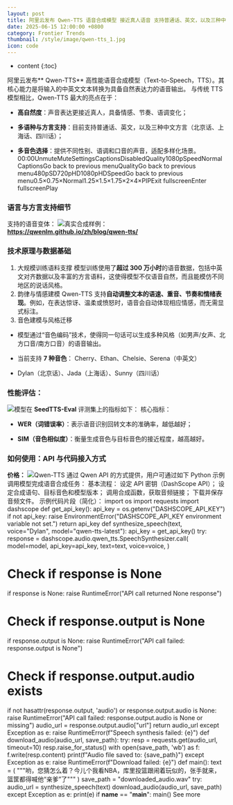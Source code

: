 ```yaml
---
layout: post
title: 阿里云发布 Qwen-TTS 语音合成模型 接近真人语音 支持普通话、英文，以及三种中文地方方言
date: 2025-06-15 12:00:00 +0800
category: Frontier Trends
thumbnail: /style/image/qwen-tts_1.jpg
icon: code
---
```

* content
{:toc}

阿里云发布** Qwen-TTS** 高性能语音合成模型（Text-to-Speech，TTS）。其核心能力是将输入的中英文文本转换为具备自然表达力的语音输出。
与传统 TTS 模型相比，Qwen-TTS 最大的亮点在于：

- **高自然度**：声音表达更接近真人，具备情感、节奏、语调变化；

- **多语种与方言支持**：目前支持普通话、英文，以及三种中文方言（北京话、上海话、四川话）；

- **多音色选择**：提供不同性别、语调和口音的声音，适配多样化场景。
00:00UnmuteMuteSettingsCaptionsDisabledQuality1080pSpeedNormalCaptionsGo back to previous menuQualityGo back to previous menu480pSD720pHD1080pHDSpeedGo back to previous menu0.5×0.75×Normal1.25×1.5×1.75×2×4×PIPExit fullscreenEnter fullscreenPlay

### 语言与方言支持细节
支持的语音变体：
![](https://assets-v2.circle.so/v74cwxkerya07wp34scg5vav90zg)真实合成样例：**https://qwenlm.github.io/zh/blog/qwen-tts/**

### 技术原理与数据基础
1. 大规模训练语料支撑
模型训练使用了**超过 300 万小时**的语音数据，包括中英文对齐数据以及丰富的方言语料，这使得模型不仅语音自然，而且能模仿不同地区的说话风格。
2. 韵律与情感建模
Qwen-TTS 支持**自动调整文本的语速、重音、节奏和情绪表现**。例如，在表达惊讶、温柔或愤怒时，语音会自动体现相应情感，而无需显式标注。
3. 音色建模与风格迁移

- 模型通过“音色编码”技术，使得同一句话可以生成多种风格（如男声/女声、北方口音/南方口音）的语音输出。

- 当前支持 **7 种音色**：
Cherry、Ethan、Chelsie、Serena（中英文）

- Dylan（北京话）、Jada（上海话）、Sunny（四川话）

### 性能评估：
![](https://assets-v2.circle.so/r1q7s630kk5h6p1u7n2cecv4faf3)模型在 **SeedTTS-Eval** 评测集上的指标如下：
核心指标：

- **WER（词错误率）**：表示语音识别回转文本的准确率，越低越好；

- **SIM（音色相似度）**：衡量生成音色与目标音色的接近程度，越高越好。

### 如何使用：API 与代码接入方式
**价格：**
![](https://assets-v2.circle.so/lqxd9zgzsxkmqxw1db1vffmssr0n)Qwen-TTS 通过 Qwen API 的方式提供，用户可通过如下 Python 示例调用模型完成语音合成任务：
基本流程：
设定 API 密钥（DashScope API）；
设定合成语句、目标音色和模型版本；
调用合成函数，获取音频链接；
下载并保存音频文件。
示例代码片段（简化）：
import os
import requests
import dashscope
def get_api_key():
api_key = os.getenv("DASHSCOPE_API_KEY")
if not api_key:
raise EnvironmentError("DASHSCOPE_API_KEY environment variable not set.")
return api_key
def synthesize_speech(text, voice="Dylan", model="qwen-tts-latest"):
api_key = get_api_key()
try:
response = dashscope.audio.qwen_tts.SpeechSynthesizer.call(
model=model,
api_key=api_key,
text=text,
voice=voice,
)
# Check if response is None
if response is None:
raise RuntimeError("API call returned None response")
# Check if response.output is None
if response.output is None:
raise RuntimeError("API call failed: response.output is None")
# Check if response.output.audio exists
if not hasattr(response.output, 'audio') or response.output.audio is None:
raise RuntimeError("API call failed: response.output.audio is None or missing")
audio_url = response.output.audio["url"]
return audio_url
except Exception as e:
raise RuntimeError(f"Speech synthesis failed: {e}")
def download_audio(audio_url, save_path):
try:
resp = requests.get(audio_url, timeout=10)
resp.raise_for_status()
with open(save_path, 'wb') as f:
f.write(resp.content)
print(f"Audio file saved to: {save_path}")
except Exception as e:
raise RuntimeError(f"Download failed: {e}")
def main():
text = (
"""哟，您猜怎么着？今儿个我看NBA，库里投篮跟闹着玩似的，张手就来，篮筐都得喊他“亲爹”了"""
)
save_path = "downloaded_audio.wav"
try:
audio_url = synthesize_speech(text)
download_audio(audio_url, save_path)
except Exception as e:
print(e)
if __name__ == "__main__":
main()
See more